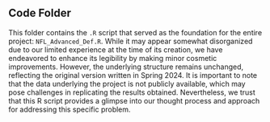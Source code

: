 ## Code Folder

This folder contains the `.R` script that served as the foundation for the entire project: `NFL_Advanced_Def.R`. While it may appear somewhat disorganized due to our limited experience at the time of its creation, we have endeavored to enhance its legibility by making minor cosmetic improvements. However, the underlying structure remains unchanged, reflecting the original version written in Spring 2024.
It is important to note that the data underlying the project is not publicly available, which may pose challenges in replicating the results obtained. Nevertheless, we trust that this R script provides a glimpse into our thought process and approach for addressing this specific problem.

